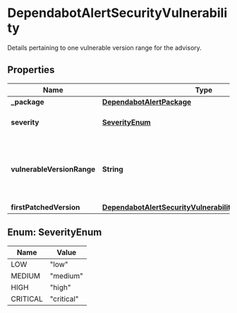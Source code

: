 

# DependabotAlertSecurityVulnerability

Details pertaining to one vulnerable version range for the advisory.

## Properties

| Name | Type | Description | Notes |
|------------ | ------------- | ------------- | -------------|
|**_package** | [**DependabotAlertPackage**](DependabotAlertPackage.md) |  |  |
|**severity** | [**SeverityEnum**](#SeverityEnum) | The severity of the vulnerability. |  [readonly] |
|**vulnerableVersionRange** | **String** | Conditions that identify vulnerable versions of this vulnerability&#39;s package. |  [readonly] |
|**firstPatchedVersion** | [**DependabotAlertSecurityVulnerabilityFirstPatchedVersion**](DependabotAlertSecurityVulnerabilityFirstPatchedVersion.md) |  |  |



## Enum: SeverityEnum

| Name | Value |
|---- | -----|
| LOW | &quot;low&quot; |
| MEDIUM | &quot;medium&quot; |
| HIGH | &quot;high&quot; |
| CRITICAL | &quot;critical&quot; |



